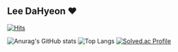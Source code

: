 ## Lee DaHyeon ♥️
[![Hits](https://hits.seeyoufarm.com/api/count/incr/badge.svg?url=https%3A%2F%2Fgithub.com%2Fhyeon020%2Fhit-counter&count_bg=%23FFBDCD&title_bg=%23FF7BA2&icon=&icon_color=%23E7E7E7&title=hits&edge_flat=false)](https://hits.seeyoufarm.com)

![Anurag's GitHub stats](https://github-readme-stats.vercel.app/api?username=hyeon020&show_icons=true&theme=dracula)
![Top Langs](https://github-readme-stats.vercel.app/api/top-langs/?username=hyeon020&layout=compact&theme=dracula)
[![Solved.ac Profile](http://mazassumnida.wtf/api/v2/generate_badge?boj=hyeon020)](https://solved.ac/hyeon020/)

<!--
**hyeon020/hyeon020** is a ✨ _special_ ✨ repository because its `README.md` (this file) appears on your GitHub profile.

Here are some ideas to get you started:

- 🔭 I’m currently working on ...
- 🌱 I’m currently learning ...
- 👯 I’m looking to collaborate on ...
- 🤔 I’m looking for help with ...
- 💬 Ask me about ...
- 📫 How to reach me: ...
- 😄 Pronouns: ...
- ⚡ Fun fact: ...
-->
